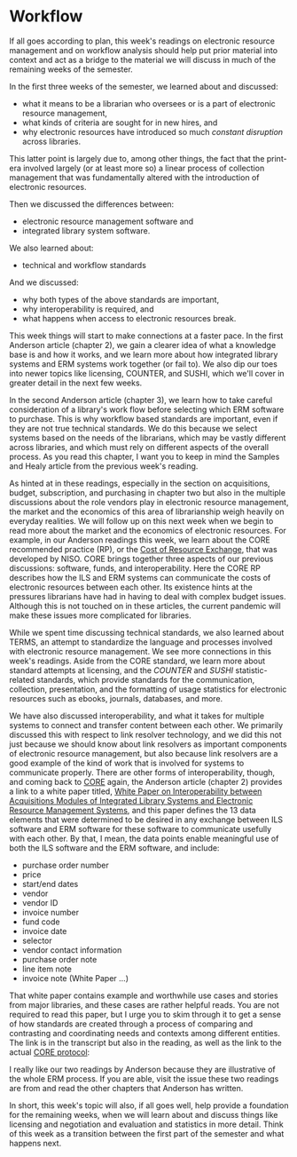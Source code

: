 # Workflow

If all goes according to plan, this week's readings on electronic resource management and on workflow analysis should help put prior material into context and act as a bridge to the material we will discuss in much of the remaining weeks of the semester.

In the first three weeks of the semester, we learned about and discussed:

* what it means to be a librarian who oversees or is a part of electronic resource management,
* what kinds of criteria are sought for in new hires, and
* why electronic resources have introduced so much *constant disruption* across libraries.

This latter point is largely due to, among other things, the fact that the print-era involved largely (or at least more so) a linear process of collection management that was fundamentally altered with the introduction of electronic resources.

Then we discussed the differences between:

* electronic resource management software and
* integrated library system software. 

We also learned about:

* technical and workflow standards

And we discussed:

* why both types of the above standards are important,
* why interoperability is required, and
* what happens when access to electronic resources break.

This week things will start to make connections at a faster pace. In the first Anderson article (chapter 2), we gain a clearer idea of what a knowledge base is and how it works, and we learn more about how integrated library systems and ERM systems work together (or fail to). We also dip our toes into newer topics like licensing, COUNTER, and SUSHI, which we'll cover in greater detail in the next few weeks.

In the second Anderson article (chapter 3), we learn how to take careful consideration of a library's work flow before selecting which ERM software to purchase. This is why workflow based standards are important, even if they are not true technical standards. We do this because we select systems based on the needs of the librarians, which may be vastly different across libraries, and which must rely on different aspects of the overall process. As you read this chapter, I want you to keep in mind the Samples and Healy article from the previous week's reading.

As hinted at in these readings, especially in the section on acquisitions, budget, subscription, and purchasing in chapter two but also in the multiple discussions about the role vendors play in electronic resource management, the market and the economics of this area of librarianship weigh heavily on everyday realities. We will follow up on this next week when we begin to read more about the market and the economics of electronic resources. For example, in our Anderson readings this week, we learn about the CORE recommended practice (RP), or the [Cost of Resource Exchange][cost_exchange], that was developed by NISO. CORE brings together three aspects of our previous discussions: software, funds, and interoperability. Here the CORE RP describes how the ILS and ERM systems can communicate the costs of electronic resources between each other. Its existence hints at the pressures librarians have had in having to deal with complex budget issues. Although this is not touched on in these articles, the current pandemic will make these issues more complicated for libraries.

While we spent time discussing technical standards, we also learned about TERMS, an attempt to standardize the language and processes involved with electronic resource management. We see more connections in this week's readings. Aside from the CORE standard, we learn more about standard attempts at licensing, and the *COUNTER* and *SUSHI* statistic-related standards, which provide standards for the communication, collection, presentation, and the formatting of usage statistics for electronic resources such as ebooks, journals, databases, and more.

We have also discussed interoperability, and what it takes for multiple systems to connect and transfer content between each other. We primarily discussed this with respect to link resolver technology, and we did this not just because we should know about link resolvers as important components of electronic resource management, but also because link resolvers are a good example of the kind of work that is involved for systems to communicate properly. There are other forms of interoperability, though, and coming back to [CORE][cost_exchange] again, the Anderson article (chapter 2) provides a link to a white paper titled, [White Paper on Interoperability between Acquisitions Modules of Integrated Library Systems and Electronic Resource Management Systems][interop], and this paper defines the 13 data elements that were determined to be desired in any exchange between ILS software and ERM software for these software to communicate usefully with each other. By that, I mean, the data points enable meaningful use of both the ILS software and the ERM software, and include:

* purchase order number
* price
* start/end dates
* vendor
* vendor ID
* invoice number
* fund code
* invoice date
* selector
* vendor contact information
* purchase order note
* line item note
* invoice note (White Paper ...)

That white paper contains example and worthwhile use cases and stories from major libraries, and these cases are rather helpful reads. You are not required to read this paper, but I urge you to skim through it to get a sense of how standards are created through a process of comparing and contrasting and coordinating needs and contexts among different entities. The link is in the transcript but also in the reading, as well as the link to the actual [CORE protocol][cost_exchange]:

I really like our two readings by Anderson because they are illustrative of the whole ERM process. If you are able, visit the issue these two readings are from and read the other chapters that Anderson has written.

In short, this week's topic will also, if all goes well, help provide a foundation for the remaining weeks, when we will learn about and discuss things like licensing and negotiation and evaluation and statistics in more detail. Think of this week as a transition between the first part of the semester and what happens next.

[interop]:https://old.diglib.org/standards/ERMI_Interop_Report_20080108.pdf
[cost_exchange]:https://www.niso.org/standards-committees/core-cost-resource-exchange
